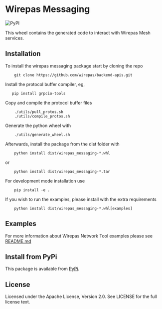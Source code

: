 # Wirepas Messaging

![PyPI](https://img.shields.io/pypi/v/wirepas-messaging.svg?label=wirepas-messaging)

This wheel contains the generated code to interact with Wirepas Mesh services.

## Installation

To install the wirepas messaging package start by cloning the repo

```shell
    git clone https://github.com/wirepas/backend-apis.git
```

Install the protocol buffer compiler, eg,

```shell
   pip install grpcio-tools
```

Copy and compile the protocol buffer files

```shell
    ./utils/pull_protos.sh
    ./utils/compile_protos.sh
```

Generate the python wheel with

```shell
    ./utils/generate_wheel.sh
```

Afterwards, install the package from the dist folder with

```shell
    python install dist/wirepas_messaging-*.whl
```
or

```shell
    python install dist/wirepas_messaging-*.tar
```
For development mode installation use

```shell
    pip install -e .
```

If you wish to run the examples, please install with the extra requirements

```shell
    python install dist/wirepas_messaging-*.whl[examples]
```
## Examples

For more information about Wirepas Network Tool examples please see
[README.md][wnt_examples_readme]

## Install from PyPi

This package is available from [PyPi][pypi].

## License

Licensed under the Apache License, Version 2.0. See LICENSE for the full
license text.

[pypi]: https://pypi.org/project/wirepas-messaging/
[wnt_examples_readme]: https://github.com/wirepas/backend-apis/blob/master/wrappers/python/examples/wnt/README.md
